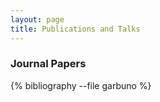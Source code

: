 ```yaml
---
layout: page
title: Publications and Talks
---
```


### Journal Papers

{% bibliography --file garbuno %}